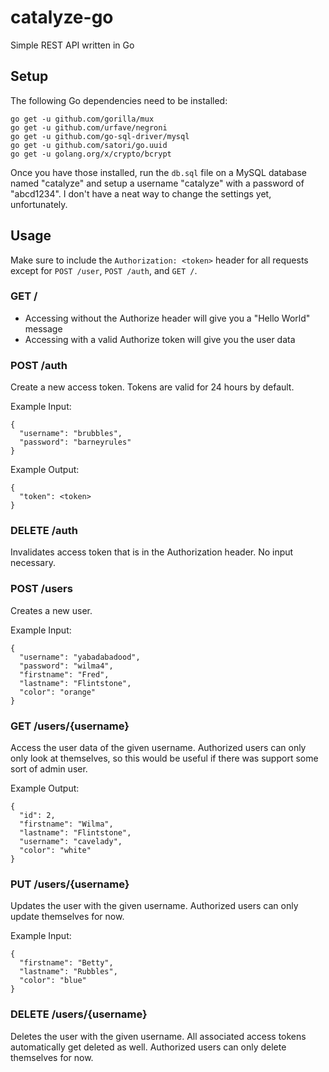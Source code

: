 # catalyze-go
Simple REST API written in Go

## Setup

The following Go dependencies need to be installed:

    go get -u github.com/gorilla/mux
    go get -u github.com/urfave/negroni
    go get -u github.com/go-sql-driver/mysql
    go get -u github.com/satori/go.uuid
    go get -u golang.org/x/crypto/bcrypt

Once you have those installed, run the `db.sql` file on a MySQL database named "catalyze" and setup a username "catalyze" with a password of "abcd1234". I don't have a neat way to change the settings yet, unfortunately.

## Usage
Make sure to include the `Authorization: <token>` header for all requests except for `POST /user`, `POST /auth`, and `GET /`.

### GET /
- Accessing without the Authorize header will give you a "Hello World" message
- Accessing with a valid Authorize token will give you the user data

### POST /auth
Create a new access token. Tokens are valid for 24 hours by default.

Example Input: 

    {
      "username": "brubbles",
      "password": "barneyrules"
    }

Example Output: 

    {
      "token": <token>
    }  
    
### DELETE /auth
Invalidates access token that is in the Authorization header. No input necessary.

### POST /users
Creates a new user.

Example Input: 

    {
      "username": "yabadabadood",
      "password": "wilma4",
      "firstname": "Fred",
      "lastname": "Flintstone",
      "color": "orange"
    }

### GET /users/{username}
Access the user data of the given username. Authorized users can only only look at themselves, so this would be useful if there was support some sort of admin user. 

Example Output: 

    {
      "id": 2,
      "firstname": "Wilma",
      "lastname": "Flintstone",
      "username": "cavelady",
      "color": "white"
    }
    
### PUT /users/{username}
Updates the user with the given username. Authorized users can only update themselves for now.

Example Input: 

    {
      "firstname": "Betty",
      "lastname": "Rubbles",
      "color": "blue"
    }
    
### DELETE /users/{username}
Deletes the user with the given username. All associated access tokens automatically get deleted as well. Authorized users can only delete themselves for now.
